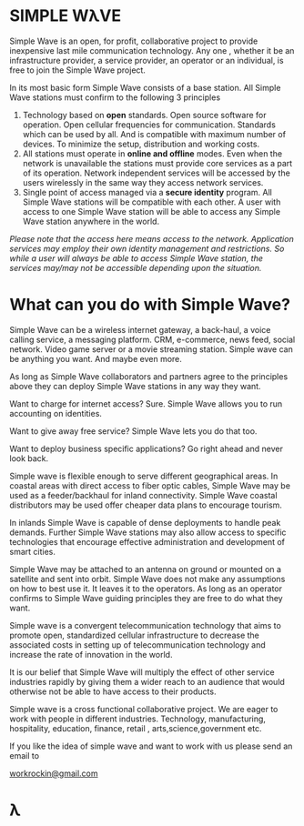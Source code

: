 
# SIMPLE WλVE

Simple Wave is an open, for profit, collaborative project to provide inexpensive last mile communication technology. Any one , whether it be an infrastructure provider, a service provider, an operator or an individual, is free to join the Simple Wave project. 

In its most basic form Simple Wave consists of a base station. All Simple Wave stations must confirm to the following 3 principles

1. Technology based on **open** standards. Open source software for operation. Open cellular frequencies for communication. Standards which can be used by all. And is compatible with maximum number of devices. To minimize the setup, distribution and working costs.
2. All stations must operate in **online and offline** modes. Even when the network is unavailable the stations must provide core services as a part of its operation. Network independent services will be accessed by the users wirelessly in the same way they access network services.
3. Single point of access managed via a **secure identity** program. All Simple Wave stations will be compatible with each other. A user with access to one Simple Wave station will be able to access any Simple Wave station anywhere in the world.

*Please note that the access here means access to the network. Application services may employ their own identity management and restrictions. So while a user will always be able to access Simple Wave station, the services may/may not be accessible depending upon the situation.*

# What can you do with Simple Wave? 

Simple Wave can be a wireless internet gateway, a back-haul, a voice calling service, a messaging platform. CRM, e-commerce, news feed, social network. Video game server or a movie streaming station. Simple wave can be anything you want. And maybe even more.

As long as Simple Wave collaborators and partners agree to the principles above they can deploy Simple Wave stations in any way they want.

Want to charge for internet access? Sure. Simple Wave allows you to run accounting on identities.

Want to give away free service? Simple Wave lets you do that too.

Want to deploy business specific applications? Go right ahead and never look back.

Simple wave is flexible enough to serve different geographical areas. In coastal areas with direct access to fiber optic cables, Simple Wave may be used as a feeder/backhaul for inland connectivity. Simple Wave coastal distributors may be used offer cheaper data plans to encourage tourism.

In inlands Simple Wave is capable of dense deployments to handle peak demands. Further Simple Wave stations may also allow access to specific technologies that encourage effective administration and development of smart cities.

Simple Wave may be attached to an antenna on ground or mounted on a satellite and sent into orbit. Simple Wave does not make any assumptions on how to best use it. It leaves it to the operators. As long as an operator confirms to Simple Wave guiding principles they are free to do what they want.

Simple wave is a convergent telecommunication technology that aims to promote open, standardized cellular infrastructure to decrease the associated costs in setting up of telecommunication technology and increase the rate of innovation in the world.

It is our belief that Simple Wave will multiply the effect of other service industries rapidly by giving them a wider reach to an audience that would otherwise not be able to have access to their products.

Simple wave is a cross functional collaborative project. We are eager to work with people in different industries. Technology, manufacturing, hospitality, education, finance, retail , arts,science,government etc.

If you like the idea of simple wave and want to work with us please send an email to

workrockin@gmail.com

# λ
